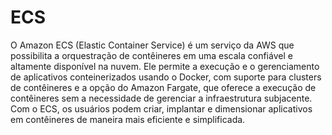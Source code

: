 # ECS

O Amazon ECS (Elastic Container Service) é um serviço da AWS que possibilita a orquestração de contêineres em uma escala confiável e altamente disponível na nuvem. Ele permite a execução e o gerenciamento de aplicativos conteinerizados usando o Docker, com suporte para clusters de contêineres e a opção do Amazon Fargate, que oferece a execução de contêineres sem a necessidade de gerenciar a infraestrutura subjacente. Com o ECS, os usuários podem criar, implantar e dimensionar aplicativos em contêineres de maneira mais eficiente e simplificada.